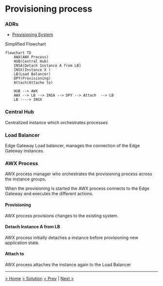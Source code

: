 # Provisioning process

### ADRs
- [Provisioning System](../ADRs/06-ProvisioningService.md)

Simplified Flowchart

```mermaid
flowchart TD
    AWX(AWX Process)
    HUB(Central Hub)
    INSA(Detach Instance A from LB)
    INSX(Instance X )
    LB(Load Balancer)
    DPY(Provisioning)
    Attach(Attache to)
    
    HUB --> AWX
    AWX --> LB --> INSA --> DPY --> Attach  --> LB
    LB ----> INSX
```

### Central Hub

Centralized instance which orchestrates processes

### Load Balancer

Edge Gateway Load balancer, manages the connection of the Edge Gateway instances.

### AWX Process

AWX process manager who orchestrates the provisioning process across the instance groups.

When the provisioning is started the AWX process connects to the Edge Gateway and executes the different actions. 


#### Provisioning

AWX process provisions changes to the existing system.


#### Detach Instance A from LB

AWX process initially detaches a instance before provisioning new application state.


#### Attach to

AWX process attaches the instance again to the Load Balancer



---

[> Home](../README.md)    [> Solution](README.md)
[< Prev](DataStore.md)  |  [Next >](Deployment.md)
